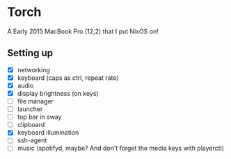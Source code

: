 # Torch

A Early 2015 MacBook Pro (12,2) that I put NixOS on!

## Setting up

- [x] networking
- [x] keyboard (caps as ctrl, repeat rate)
- [x] audio
- [x] display brightness (on keys)
- [ ] file manager
- [ ] launcher
- [ ] top bar in sway
- [ ] clipboard
- [x] keyboard illumination
- [ ] ssh-agent
- [ ] music (spotifyd, maybe? And don't forget the media keys with playerctl)
